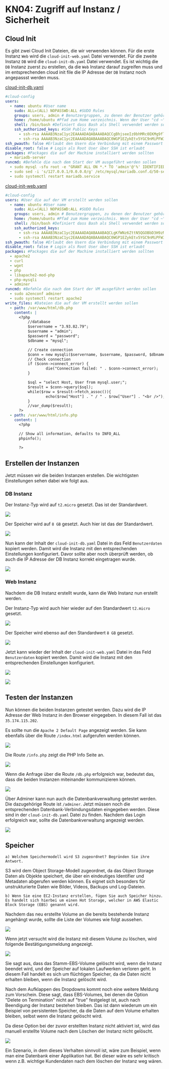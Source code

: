 # KN04: Zugriff auf Instanz / Sicherheit

## Cloud Init

Es gibt zwei Cloud Init Dateien, die wir verwenden können. Für die erste Instanz `Web` wird die `cloud-init-web.yaml` Datei verwendet. Für die zweite Instanz `DB` wird die `cloud-init-db.yaml` Datei verwendet. Es ist wichtig die `DB` Instanz zuerst zu erstellen, da die `Web` Instanz darauf zugreifen muss und im entsprechenden cloud init file die IP Adresse der `DB` Instanz noch angepassst werden muss.

[cloud-init-db.yaml](cloud-init/cloud-init-db.yaml)

```yaml
#cloud-config
users:
  - name: ubuntu #User name
    sudo: ALL=(ALL) NOPASSWD:ALL #SUDO Rules
    groups: users, admin # Benutzergruppen, zu denen der Benutzer gehört
    home: /home/ubuntu #Pfad zum Home verzeichnis. Wenn der User "cd ~" ausführt geht er zu diesem Pfad
    shell: /bin/bash #Definiert dass Bash als Shell verwendet werden sollte.
    ssh_authorized_keys: #SSH Public Keys
      - ssh-rsa AAAAB3NzaC1yc2EAAAADAQABAAABAQCCgBhjseeIz0bhMRc0EKMg9flJnsk1fKqZ7yK9Pq/T9zlN30JsjHYL9O8vvJBGlGR2Adw2X7w8MmIse6yB9uidP5RK3TJqUcf06gO4S9vUpdNMS1p9g4TIrirU/r317ziMkwICVp73IOoL/+hCfabFCUBR2KntQwgqVblJMtvv2XlrJOYtMuBdiej5SA8eIzTxxBp1Up3D0UX5hLw3qCh/FRwV7o2m/KM4xPmwWwiK1vMqPHSplJc8X2lzmp87GBEPbGHnFoiJahwfdGI54kiBrhgsDLBOFEoNEWPad/e/h/MwNlAoLImibz+KeRWkLtqW1qVJJBJyzapXgFxxIVUn aws-key
      - ssh-rsa AAAAB3NzaC1yc2EAAAADAQABAAABAQC0WGP1EZykEtv5YGC9nMiPFW3U3DmZNzKFO5nEu6uozEHh4jLZzPNHSrfFTuQ2GnRDSt+XbOtTLdcj26+iPNiFoFha42aCIzYjt6V8Z+SQ9pzF4jPPzxwXfDdkEWylgoNnZ+4MG1lNFqa8aO7F62tX0Yj5khjC0Bs7Mb2cHLx1XZaxJV6qSaulDuBbLYe8QUZXkMc7wmob3PM0kflfolR3LE7LResIHWa4j4FL6r5cQmFlDU2BDPpKMFMGUfRSFiUtaWBNXFOWHQBC2+uKmuMPYP4vJC9sBgqMvPN/X2KyemqdMvdKXnCfrzadHuSSJYEzD64Cve5Zl9yVvY4AqyBD aws-key
ssh_pwauth: false #Erlaubt den Usern die Verbindung mit einem Passwort über SSH zu machen. Falls false nur Public/Private Key Methode wäre erlaubt
disable_root: false # Login als Root User über SSH ist erlaubt
packages: #Packages die auf der Machine installiert werden sollten
  - mariadb-server
runcmd: #Befehle die nach dem Start der VM ausgeführt werden sollen
  - sudo mysql -sfu root -e "GRANT ALL ON *.* TO 'admin'@'%' IDENTIFIED BY'password' WITH GRANT OPTION;"
  - sudo sed -i 's/127.0.0.1/0.0.0.0/g' /etc/mysql/mariadb.conf.d/50-server.cnf
  - sudo systemctl restart mariadb.service
```

[cloud-init-web.yaml](cloud-init/cloud-init-web.yaml)

```yaml
#cloud-config
users: #User die auf der VM erstellt werden sollen
  - name: ubuntu #User name
    sudo: ALL=(ALL) NOPASSWD:ALL #SUDO Rules
    groups: users, admin # Benutzergruppen, zu denen der Benutzer gehört
    home: /home/ubuntu #Pfad zum Home verzeichnis. Wenn der User "cd ~" ausführt geht er zu diesem Pfad
    shell: /bin/bash #Definiert dass Bash als Shell verwendet werden sollte.
    ssh_authorized_keys:
      - ssh-rsa AAAAB3NzaC1yc2EAAAADAQABAAABAQCLgKfWNz6ZttN5QGOBbD3H9zMlLSE7aHZhjaKNTfz+H604Lv5l1De+3rDLXB9/JXm7xJt64FJNUEUhQwOES/7JkHz4gSZKuOsHAWBgzsUxGZHak5wrn7QK1Cq4xdvn0VCS1YtrA7ybyVr7tr0x7XTCi+0bP2Yj/kGQjioukhTAC54EcVVRxSdfTIDV+3T/SyD1G7Hyrstu8HzSokU9YQHzc7Y83w2oa9l+xsQZOAjSiXhYYRGk+uyDHarDE95jaq65hx+kHjTdE6bYQXRvSyoKGJF50ST9mWP26FxD1vCOp1oULU6tF4RFtUcBqETS/BX00uEIl17RxIgGdek0he7T aws-key
      - ssh-rsa AAAAB3NzaC1yc2EAAAADAQABAAABAQC0WGP1EZykEtv5YGC9nMiPFW3U3DmZNzKFO5nEu6uozEHh4jLZzPNHSrfFTuQ2GnRDSt+XbOtTLdcj26+iPNiFoFha42aCIzYjt6V8Z+SQ9pzF4jPPzxwXfDdkEWylgoNnZ+4MG1lNFqa8aO7F62tX0Yj5khjC0Bs7Mb2cHLx1XZaxJV6qSaulDuBbLYe8QUZXkMc7wmob3PM0kflfolR3LE7LResIHWa4j4FL6r5cQmFlDU2BDPpKMFMGUfRSFiUtaWBNXFOWHQBC2+uKmuMPYP4vJC9sBgqMvPN/X2KyemqdMvdKXnCfrzadHuSSJYEzD64Cve5Zl9yVvY4AqyBD aws-key
ssh_pwauth: false #Erlaubt den Usern die Verbindung mit einem Passwort über SSH zu machen. Falls false nur Public/Private Key Methode wäre erlaubt
disable_root: false # Login als Root User über SSH ist erlaubt
packages: #Packages die auf der Machine installiert werden sollten
  - apache2
  - curl
  - wget
  - php
  - libapache2-mod-php
  - php-mysqli
  - adminer
runcmd: #Befehle die nach dem Start der VM ausgeführt werden sollen
  - sudo a2enconf adminer
  - sudo systemctl restart apache2
write_files: #Dateien die auf der VM erstellt werden sollen
  - path: /var/www/html/db.php
    content: |
      <?php
          //database
          $servername = "3.93.82.79";
          $username = "admin";
          $password = "password";
          $dbname = "mysql";

          // Create connection
          $conn = new mysqli($servername, $username, $password, $dbname);
          // Check connection
          if ($conn->connect_error) {
                  die("Connection failed: " . $conn->connect_error);
          }

          $sql = "select Host, User from mysql.user;";
          $result = $conn->query($sql);
          while($row = $result->fetch_assoc()){
                  echo($row["Host"] . " / " . $row["User"] . "<br />");
          }
          //var_dump($result);
      ?>
  - path: /var/www/html/info.php
    content: |
      <?php

      // Show all information, defaults to INFO_ALL
      phpinfo();

      ?>
```

## Erstellen der Instanzen

Jetzt müssen wir die beiden Instanzen erstellen. Die wichtigsten Einstellungen sehen dabei wie folgt aus.

### DB Instanz

Der Instanz-Typ wird auf `t2.micro` gesetzt. Das ist der Standardwert.

![](img/screenshot_aws_ec2_db_instance_type.png)

Der Speicher wird auf `8 GB` gesetzt. Auch hier ist das der Standardwert.

![](img/screenshot_aws_ec2_db_storage.png)

Nun kann der Inhalt der `cloud-init-db.yaml` Datei in das Feld `Benutzerdaten` kopiert werden. Damit wird die Instanz mit den entsprechenden Einstellungen konfiguriert. Davor sollte aber noch überprüft werden, ob auch die IP Adresse der DB Instanz korrekt eingetragen wurde.

![](img/screenshot_aws_ec2_db_user_data.png)

### Web Instanz

Nachdem die DB Instanz erstellt wurde, kann die Web Instanz nun erstellt werden.

Der Instanz-Typ wird auch hier wieder auf den Standardwert `t2.micro` gesetzt.

![](img/screenshot_aws_ec2_web_instance_type.png)

Der Speicher wird ebenso auf den Standardwert `8 GB` gesetzt.

![](img/screenshot_aws_ec2_web_storage.png)

Jetzt kann wieder der Inhalt der `cloud-init-web.yaml` Datei in das Feld `Benutzerdaten` kopiert werden. Damit wird die Instanz mit den entsprechenden Einstellungen konfiguriert.

![](img/screenshot_aws_ec2_web_user_data.png)

![](img/screenshot_aws_ec2_instances.png)

## Testen der Instanzen

Nun können die beiden Instanzen getestet werden. Dazu wird die IP Adresse der Web Instanz in den Browser eingegeben. In diesem Fall ist das `35.174.115.202`.

Es sollte nun die `Apache 2 Default Page` angezeigt werden. Sie kann ebenfalls über die Route `/index.html` aufgerufen werden können.

![](img/screenshot_browser_index_html.png)

Die Route `/info.php` zeigt die PHP Info Seite an.

![](img/screenshot_browser_info_php.png)

Wenn die Anfrage über die Route `/db.php` erfolgreich war, bedeutet das, dass die beiden Instanzen miteinander kommunizieren können.

![](img/screenshot_browser_db_php.png)

Über Adminer kann nun auch die Datenbankverwaltung getestet werden. Die dazugehörige Route ist `/adminer`. Jetzt müssen noch die entsprechenden Datenbank-Verbindungsdaten eingegeben werden. Diese sind in der `cloud-init-db.yaml` Datei zu finden. Nachdem das Login erfolgreich war, sollte die Datenbankverwaltung angezeigt werden.

![](img/screenshot_browser_adminer.png)

## Speicher

`a) Welchem Speichermodell wird S3 zugeordnet? Begründen Sie ihre Antwort.`

S3 wird dem Object Storage-Modell zugeordnet, da das Object Storage Daten als Objekte speichert, die über ein eindeutiges Identifier und Metadaten abgerufen werden können. Es eignet sich besonders für unstrukturierte Daten wie Bilder, Videos, Backups und Log-Dateien.

`b) Wenn Sie eine EC2-Instanz erstellen, fügen Sie auch Speicher hinzu. Es handelt sich hierbei um einen Hot Storage, welcher in AWS Elastic Block Storage (EBS) genannt wird.`

Nachdem das neu erstellte Volume an die bereits bestehende Instanz angehängt wurde, sollte die Liste der Volumes wie folgt aussehen.

![](img/screenshot_aws_ebs_volumes_before_deleting.png)

Wenn jetzt versucht wird die Instanz mit diesem Volume zu löschen, wird folgende Bestätigungsmeldung angezeigt.

![](img/screenshot_aws_ec2_instance_deleting_alert.png)

Sie sagt aus, dass das Stamm-EBS-Volume gelöscht wird, wenn die Instanz beendet wird, und der Speicher auf lokalen Laufwerken verloren geht. In diesem Fall handelt es sich um flüchtigen Speicher, da die Daten nicht erhalten bleiben, wenn die Instanz gelöscht wird.

Nach dem Aufklappen des Dropdowns kommt noch eine weitere Meldung zum Vorschein. Diese sagt, dass EBS-Volumes, bei denen die Option "Delete on Termination" nicht auf "true" festgelegt ist, auch nach Beendigung der Instanz bestehen bleiben. Das ist dann wiederum um ein Beispiel von persistenten Speicher, da die Daten auf dem Volume erhalten bleiben, selbst wenn die Instanz gelöscht wird.

Da diese Option bei der zuvor erstellten Instanz nicht aktiviert ist, wird das manuell erstellte Volume nach dem Löschen der Instanz nicht gelöscht.

![](img/screenshot_aws_ebs_volumes_after_deleting.png)

Ein Szenario, in dem dieses Verhalten sinnvoll ist, wäre zum Beispiel, wenn man eine Datenbank einer Applikation hat. Bei dieser wäre es sehr kritisch wenn z.B. wichtige Kundendaten nach dem löschen der Instanz weg wären.
